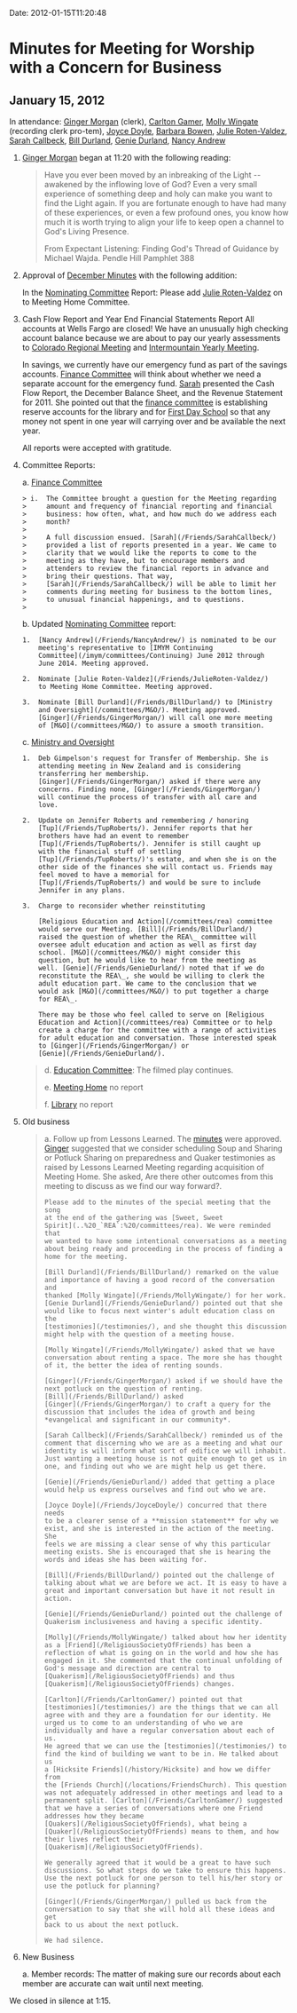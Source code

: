 Date: 2012-01-15T11:20:48

Minutes for Meeting for Worship with a Concern for Business
===========================================================

January 15, 2012
----------------

In attendance: [Ginger Morgan](/Friends/GingerMorgan/) (clerk), [Carlton
Gamer](/Friends/CarltonGamer/), [Molly Wingate](/Friends/MollyWingate/)
(recording clerk pro-tem), [Joyce Doyle](/Friends/JoyceDoyle/), [Barbara
Bowen](/Friends/BarbaraBowen/), [Julie
Roten-Valdez](/Friends/JulieRoten-Valdez/), [Sarah
Callbeck](/Friends/SarahCallbeck/), [Bill
Durland](/Friends/BillDurland/), [Genie
Durland](/Friends/GenieDurland/), [Nancy Andrew](/Friends/NancyAndrew/)

1.  [Ginger Morgan](/Friends/GingerMorgan/) began at 11:20 with the
    following reading:

    > Have you ever been moved by an inbreaking of the Light -- awakened
    > by the inflowing love of God? Even a very small experience of
    > something deep and holy can make you want to find the Light again.
    > If you are fortunate enough to have had many of these experiences,
    > or even a few profound ones, you know how much it is worth trying
    > to align your life to keep open a channel to God's Living
    > Presence.
    >
    > From Expectant Listening: Finding God's Thread of Guidance by
    > Michael Wajda. Pendle Hill Pamphlet 388

2.  Approval of [December
    Minutes](/meetings/Business/2011/12/10/Minutes) with the following
    addition:

    In the [Nominating Committee](/committees/Nominating/) Report:
    Please add [Julie Roten-Valdez](/Friends/JulieRoten-Valdez/) on to
    Meeting Home Committee.

3.  Cash Flow Report and Year End Financial Statements Report All
    accounts at Wells Fargo are closed! We have an unusually high
    checking account balance because we are about to pay our yearly
    assessments to [Colorado Regional
    Meeting](/ColoradoRegionalMeeting/) and [Intermountain Yearly
    Meeting](/imym/).

    In savings, we currently have our emergency fund as part of the
    savings accounts. [Finance Committee](/committees/Finance/) will
    think about whether we need a separate account for the emergency
    fund. [Sarah](/Friends/SarahCallbeck/) presented the Cash Flow
    Report, the December Balance Sheet, and the Revenue Statement for
    2011. She pointed out that the [finance
    committee](/committees/Finance/) is establishing reserve accounts
    for the library and for [First Day School](/committees/FirstDay/) so
    that any money not spent in one year will carrying over and be
    available the next year.

    All reports were accepted with gratitude.

4.  Committee Reports:

    a.  [Finance Committee](/committees/Finance/)

        > i.  The Committee brought a question for the Meeting regarding
        >     amount and frequency of financial reporting and financial
        >     business: how often, what, and how much do we address each
        >     month?
        >
        >     A full discussion ensued. [Sarah](/Friends/SarahCallbeck/)
        >     provided a list of reports presented in a year. We came to
        >     clarity that we would like the reports to come to the
        >     meeting as they have, but to encourage members and
        >     attenders to review the financial reports in advance and
        >     bring their questions. That way,
        >     [Sarah](/Friends/SarahCallbeck/) will be able to limit her
        >     comments during meeting for business to the bottom lines,
        >     to unusual financial happenings, and to questions.
        >
    b.  Updated [Nominating Committee](/committees/Nominating/) report:

        1.  [Nancy Andrew](/Friends/NancyAndrew/) is nominated to be our
            meeting's representative to [IMYM Continuing
            Committee](/imym/committees/Continuing) June 2012 through
            June 2014. Meeting approved.

        2.  Nominate [Julie Roten-Valdez](/Friends/JulieRoten-Valdez/)
            to Meeting Home Committee. Meeting approved.

        3.  Nominate [Bill Durland](/Friends/BillDurland/) to [Ministry
            and Oversight](/committees/M&O/). Meeting approved.
            [Ginger](/Friends/GingerMorgan/) will call one more meeting
            of [M&O](/committees/M&O/) to assure a smooth transition.

    c.  [Ministry and Oversight](/committees/M&O/)

        1.  Deb Gimpelson's request for Transfer of Membership. She is
            attending meeting in New Zealand and is considering
            transferring her membership.
            [Ginger](/Friends/GingerMorgan/) asked if there were any
            concerns. Finding none, [Ginger](/Friends/GingerMorgan/)
            will continue the process of transfer with all care and
            love.

        2.  Update on Jennifer Roberts and remembering / honoring
            [Tup](/Friends/TupRoberts/). Jennifer reports that her
            brothers have had an event to remember
            [Tup](/Friends/TupRoberts/). Jennifer is still caught up
            with the financial stuff of settling
            [Tup](/Friends/TupRoberts/)'s estate, and when she is on the
            other side of the finances she will contact us. Friends may
            feel moved to have a memorial for
            [Tup](/Friends/TupRoberts/) and would be sure to include
            Jennifer in any plans.

        3.  Charge to reconsider whether reinstituting

            [Religious Education and Action](/committees/rea) committee
            would serve our Meeting. [Bill](/Friends/BillDurland/)
            raised the question of whether the REA\_ committee will
            oversee adult education and action as well as first day
            school. [M&O](/committees/M&O/) might consider this
            question, but he would like to hear from the meeting as
            well. [Genie](/Friends/GenieDurland/) noted that if we do
            reconstitute the REA\_, she would be willing to clerk the
            adult education part. We came to the conclusion that we
            would ask [M&O](/committees/M&O/) to put together a charge
            for REA\_.

            There may be those who feel called to serve on [Religious
            Education and Action](/committees/rea) Committee or to help
            create a charge for the committee with a range of activities
            for adult education and conversation. Those interested speak
            to [Ginger](/Friends/GingerMorgan/) or
            [Genie](/Friends/GenieDurland/).

    > d.  [Education Committee](/FirstDaySchool): The filmed play
    >     continues.
    >
    > e.  [Meeting Home](/committees/MeetingHome) no report
    >
    > f.  [Library](/Library) no report
    >
5.  Old business

    > a.  Follow up from Lessons Learned. The
    >     [minutes](/minutes/2012/01/special) were approved.
    >     [Ginger](/Friends/GingerMorgan/) suggested that we consider
    >     scheduling Soup and Sharing or Potluck Sharing on preparedness
    >     and Quaker testimonies as raised by Lessons Learned Meeting
    >     regarding acquisition of Meeting Home. She asked, Are there
    >     other outcomes from this meeting to discuss as we find our way
    >     forward?.
    >
    >     Please add to the minutes of the special meeting that the song
    >     at the end of the gathering was [Sweet, Sweet
    >     Spirit](..%20_`REA`:%20/committees/rea). We were reminded that
    >     we wanted to have some intentional conversations as a meeting
    >     about being ready and proceeding in the process of finding a
    >     home for the meeting.
    >
    >     [Bill Durland](/Friends/BillDurland/) remarked on the value
    >     and importance of having a good record of the conversation and
    >     thanked [Molly Wingate](/Friends/MollyWingate/) for her work.
    >     [Genie Durland](/Friends/GenieDurland/) pointed out that she
    >     would like to focus next winter's adult education class on the
    >     [testimonies](/testimonies/), and she thought this discussion
    >     might help with the question of a meeting house.
    >
    >     [Molly Wingate](/Friends/MollyWingate/) asked that we have
    >     conversation about renting a space. The more she has thought
    >     of it, the better the idea of renting sounds.
    >
    >     [Ginger](/Friends/GingerMorgan/) asked if we should have the
    >     next potluck on the question of renting.
    >     [Bill](/Friends/BillDurland/) asked
    >     [Ginger](/Friends/GingerMorgan/) to craft a query for the
    >     discussion that includes the idea of growth and being
    >     *evangelical and significant in our community*.
    >
    >     [Sarah Callbeck](/Friends/SarahCallbeck/) reminded us of the
    >     comment that discerning who we are as a meeting and what our
    >     identity is will inform what sort of edifice we will inhabit.
    >     Just wanting a meeting house is not quite enough to get us in
    >     one, and finding out who we are might help us get there.
    >
    >     [Genie](/Friends/GenieDurland/) added that getting a place
    >     would help us express ourselves and find out who we are.
    >
    >     [Joyce Doyle](/Friends/JoyceDoyle/) concurred that there needs
    >     to be a clearer sense of a **mission statement** for why we
    >     exist, and she is interested in the action of the meeting. She
    >     feels we are missing a clear sense of why this particular
    >     meeting exists. She is encouraged that she is hearing the
    >     words and ideas she has been waiting for.
    >
    >     [Bill](/Friends/BillDurland/) pointed out the challenge of
    >     talking about what we are before we act. It is easy to have a
    >     great and important conversation but have it not result in
    >     action.
    >
    >     [Genie](/Friends/GenieDurland/) pointed out the challenge of
    >     Quakerism inclusiveness and having a specific identity.
    >
    >     [Molly](/Friends/MollyWingate/) talked about how her identity
    >     as a [Friend](/ReligiousSocietyOfFriends) has been a
    >     reflection of what is going on in the world and how she has
    >     engaged in it. She commented that the continual unfolding of
    >     God's message and direction are central to
    >     [Quakerism](/ReligiousSocietyOfFriends) and thus
    >     [Quakerism](/ReligiousSocietyOfFriends) changes.
    >
    >     [Carlton](/Friends/CarltonGamer/) pointed out that
    >     [testimonies](/testimonies/) are the things that we can all
    >     agree with and they are a foundation for our identity. He
    >     urged us to come to an understanding of who we are
    >     individually and have a regular conversation about each of us.
    >     He agreed that we can use the [testimonies](/testimonies/) to
    >     find the kind of building we want to be in. He talked about us
    >     a [Hicksite Friends](/history/Hicksite) and how we differ from
    >     the [Friends Church](/locations/FriendsChurch). This question
    >     was not adequately addressed in other meetings and lead to a
    >     permanent split. [Carlton](/Friends/CarltonGamer/) suggested
    >     that we have a series of conversations where one Friend
    >     addresses how they became
    >     [Quakers](/ReligiousSocietyOfFriends), what being a
    >     [Quaker](/ReligiousSocietyOfFriends) means to them, and how
    >     their lives reflect their
    >     [Quakerism](/ReligiousSocietyOfFriends).
    >
    >     We generally agreed that it would be a great to have such
    >     discussions. So what steps do we take to ensure this happens.
    >     Use the next potluck for one person to tell his/her story or
    >     use the potluck for planning?
    >
    >     [Ginger](/Friends/GingerMorgan/) pulled us back from the
    >     conversation to say that she will hold all these ideas and get
    >     back to us about the next potluck.
    >
    >     We had silence.
    >
6.  New Business

    a.  Member records: The matter of making sure our records about each
        member are accurate can wait until next meeting.

We closed in silence at 1:15.
